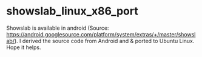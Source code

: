 showslab_linux_x86_port
=======================

Showslab is available in android (Source: https://android.googlesource.com/platform/system/extras/+/master/showslab/). I derived the source code from Android and &amp; ported to Ubuntu Linux. Hope it helps.
